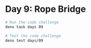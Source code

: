 # Day 9: Rope Bridge

```sh
# Run the code challenge
deno task days 09

# Test the code challenge
deno test days/09
```
